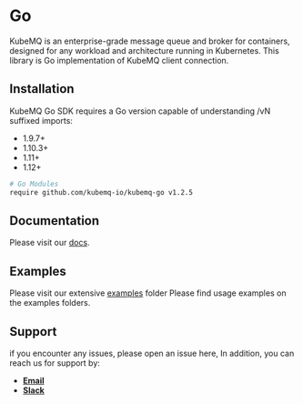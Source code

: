 # Go
KubeMQ is an enterprise-grade message queue and broker for containers, designed for any workload and architecture running in Kubernetes.
This library is Go implementation of KubeMQ client connection.
## Installation

KubeMQ Go SDK requires a Go version capable of understanding /vN suffixed imports:
- 1.9.7+
- 1.10.3+
- 1.11+
- 1.12+

``` bash
# Go Modules
require github.com/kubemq-io/kubemq-go v1.2.5
```

## Documentation
Please visit our [docs](https://docs.kubemq.io/reference/go.html).

## Examples
Please visit our extensive [examples](https://github.com/kubemq-io/kubemq-go/tree/master/examples) folder
Please find usage examples on the examples folders.

## Support
if you encounter any issues, please open an issue here,
In addition, you can reach us for support by:
- [**Email**](mailto://support@kubemq.io)
- [**Slack**](https://kubmq.slack.com)
